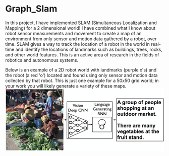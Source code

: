 # Graph_Slam
In this project, I have implemented SLAM (Simultaneous Localization and Mapping) for a 2 dimensional world! I have combined what I know about robot sensor measurements and movement to create a map of an environment from only sensor and motion data gathered by a robot, over time. SLAM gives a way to track the location of a robot in the world in real-time and identify the locations of landmarks such as buildings, trees, rocks, and other world features. This is an active area of research in the fields of robotics and autonomous systems.

Below is an example of a 2D robot world with landmarks (purple x's) and the robot (a red 'o') located and found using only sensor and motion data collected by that robot. This is just one example for a 50x50 grid world; in your work you will likely generate a variety of these maps.
![alt text](https://github.com/Vineet-Pandey/Image-Captioning-using-RNN-and-LSTM/blob/master/Image%20Captioning/image-captioning.png)
